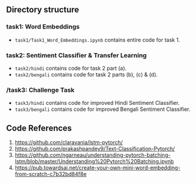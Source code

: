 ## Directory structure

### task1: Word Embeddings

* `task1/Task1_Word_Embeddings.ipynb` contains entire code for task 1.

### task2: Sentiment Classifier & Transfer Learning
* `task2/hindi` contains code for task 2 part (a).
* `task2/bengali` contains  code for task 2 parts (b), (c) & (d).

### /task3: Challenge Task
* `task3/hindi` contains code for improved Hindi Sentiment Classifier.
* `task3/bengali` contains  code for improved Bengali Sentiment Classifier.


## Code References
1. https://github.com/claravania/lstm-pytorch/
2. https://github.com/prakashpandey9/Text-Classification-Pytorch/
3. https://github.com/ngarneau/understanding-pytorch-batching-lstm/blob/master/Understanding%20Pytorch%20Batching.ipynb
4. https://pub.towardsai.net/create-your-own-mini-word-embedding-from-scratch-c7b32bd84f8e
